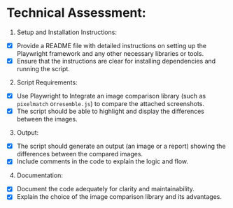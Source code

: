 # Technical Assessment:

1. Setup and Installation Instructions:
 - [X] Provide a README file with detailed instructions on setting up the Playwright framework and any other necessary libraries or tools.
 - [X] Ensure that the instructions are clear for installing dependencies and running the script.
2. Script Requirements:
 - [X] Use Playwright to Integrate an image comparison library (such as `pixelmatch` or`resemble.js`) to compare the attached screenshots.
 - [X] The script should be able to highlight and display the differences between the images.
3. Output:
 - [X] The script should generate an output (an image or a report) showing the differences between the compared images.
 - [X] Include comments in the code to explain the logic and flow.
4. Documentation:
 - [X] Document the code adequately for clarity and maintainability.
 - [X] Explain the choice of the image comparison library and its advantages.